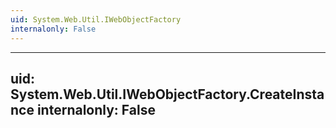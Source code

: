 ```yaml
---
uid: System.Web.Util.IWebObjectFactory
internalonly: False
---
```


---
uid: System.Web.Util.IWebObjectFactory.CreateInstance
internalonly: False
---
